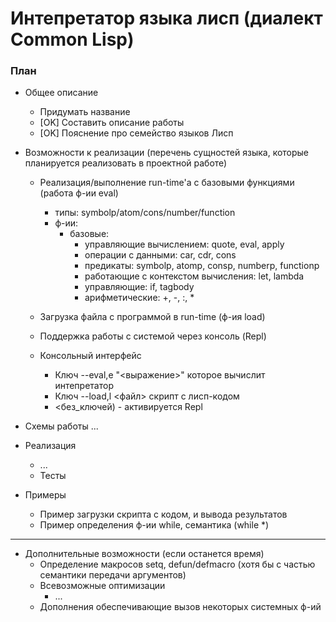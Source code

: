 # Интепретатор языка лисп (диалект Common Lisp)

### План
- Общее описание
  - Придумать название
  - [OK] Составить описание работы
  - [OK] Пояснение про семейство языков Лисп
  
- Возможности к реализации (перечень сущностей языка, которые планируется реализовать в 
проектной работе)
  - Реализация/выполнение run-time'а с базовыми функциями (работа ф-ии eval)
    - типы: symbolp/atom/cons/number/function
    - ф-ии:
      - базовые:
          - управляющие вычислением: quote, eval, apply
          - операции с данными: car, cdr, cons
          - предикаты: symbolp, atomp, consp, numberp, functionp
          - работающие с контекстом вычисления: let, lambda
          - управляющие: if, tagbody
          - арифметические: +, -, :, *
          
  - Загрузка файла c программой в run-time (ф-ия load)
  - Поддержка работы с системой через консоль (Repl)
  - Консольный интерфейс
    - Ключ --eval,e "<выражение>" которое вычислит интепретатор
    - Ключ --load,l <файл> скрипт с лисп-кодом
    - <без_ключей) - активируется Repl

- Схемы работы
  ...
 
- Реализация
  - ...
  - Тесты
  
- Примеры
  - Пример загрузки скрипта с кодом, и вывода результатов
  - Пример определения ф-ии while, семантика (while <sexpr> <sexpr>*)

---------------------------------------------
- Дополнительные возможности (если останется время)
  - Определение макросов setq, defun/defmacro (хотя бы с частью семантики передачи аргументов)
  - Всевозможные оптимизации
    - ...
  - Дополнения обеспечивающие вызов некоторых системных ф-ий
